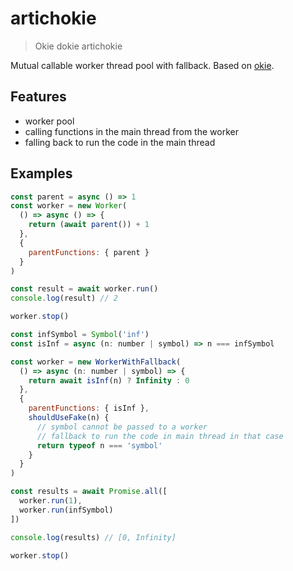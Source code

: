 # artichokie

> Okie dokie artichokie

Mutual callable worker thread pool with fallback. Based on [okie](https://github.com/yyx990803/okie).

## Features

- worker pool
- calling functions in the main thread from the worker
- falling back to run the code in the main thread

## Examples

```js
const parent = async () => 1
const worker = new Worker(
  () => async () => {
    return (await parent()) + 1
  },
  {
    parentFunctions: { parent }
  }
)

const result = await worker.run()
console.log(result) // 2

worker.stop()
```

```js
const infSymbol = Symbol('inf')
const isInf = async (n: number | symbol) => n === infSymbol

const worker = new WorkerWithFallback(
  () => async (n: number | symbol) => {
    return await isInf(n) ? Infinity : 0
  },
  {
    parentFunctions: { isInf },
    shouldUseFake(n) {
      // symbol cannot be passed to a worker
      // fallback to run the code in main thread in that case
      return typeof n === 'symbol'
    }
  }
)

const results = await Promise.all([
  worker.run(1),
  worker.run(infSymbol)
])

console.log(results) // [0, Infinity]

worker.stop()
```
